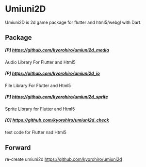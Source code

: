 # Umiuni2D
Umiuni2D is 2d game package for flutter and html5/webgl with Dart.

## Package

##### [P] https://github.com/kyorohiro/umiuni2d_media
Audio Library For Flutter and Html5

##### [P] https://github.com/kyorohiro/umiuni2d_io
File Library For Flutter and Html5

##### [P] https://github.com/kyorohiro/umiuni2d_sprite
Sprite Library for Flutter and Html5

##### [C] https://github.com/kyorohiro/umiuni2d_check
test code for Flutter nad Html5

## Forward 
re-create umiuni2d
https://github.com/kyorohiro/umiuni2d


